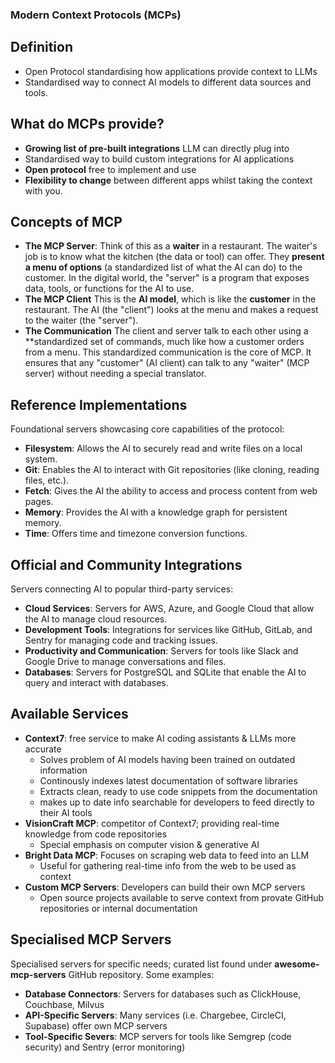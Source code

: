 ### Modern Context Protocols (MCPs)

## Definition 
- Open Protocol standardising how applications provide context to LLMs
- Standardised way to connect AI models to different data sources and tools. 

## What do MCPs provide?
- **Growing list of pre-built integrations** LLM can directly plug into 
- Standardised way to build custom integrations for AI applications
- **Open protocol** free to implement and use 
- **Flexibility to change** between different apps whilst taking the context with you. 

## Concepts of MCP
- **The MCP Server**: Think of this as a **waiter** in a restaurant. The waiter's job is to know what the kitchen (the data or tool) can offer. They **present a menu of options** (a standardized list of what the AI can do) to the customer. In the digital world, the "server" is a program that exposes data, tools, or functions for the AI to use.
- **The MCP Client** This is the **AI model**, which is like the **customer** in the restaurant. The AI (the "client") looks at the menu and makes a request to the waiter (the "server").
- **The Communication** The client and server talk to each other using a **standardized set of commands, much like how a customer orders from a menu. This standardized communication is the core of MCP. It ensures that any "customer" (AI client) can talk to any "waiter" (MCP server) without needing a special translator.

## Reference Implementations 
Foundational servers showcasing core capabilities of the protocol:
- **Filesystem**: Allows the AI to securely read and write files on a local system.
- **Git**: Enables the AI to interact with Git repositories (like cloning, reading files, etc.).
- **Fetch**: Gives the AI the ability to access and process content from web pages.
- **Memory**: Provides the AI with a knowledge graph for persistent memory.
- **Time**: Offers time and timezone conversion functions.

## Official and Community Integrations 
Servers connecting AI to popular third-party services:
- **Cloud Services**: Servers for AWS, Azure, and Google Cloud that allow the AI to manage cloud resources.
- **Development Tools**: Integrations for services like GitHub, GitLab, and Sentry for managing code and tracking issues.
- **Productivity and Communication**: Servers for tools like Slack and Google Drive to manage conversations and files.
- **Databases**: Servers for PostgreSQL and SQLite that enable the AI to query and interact with databases.

## Available Services 
- **Context7**: free service to make AI coding assistants & LLMs more accurate 
    - Solves problem of AI models having been trained on outdated information 
    - Continously indexes latest documentation of software libraries 
    - Extracts clean, ready to use code snippets from the documentation 
    - makes up to date info searchable for developers to feed directly to their AI tools 
- **VisionCraft MCP**: competitor of Context7; providing real-time knowledge from code repositories 
    - Special emphasis on computer vision & generative AI
- **Bright Data MCP**: Focuses on scraping web data to feed into an LLM 
    - Useful for gathering real-time info from the web to be used as context
- **Custom MCP Servers**: Developers can build their own MCP servers
    - Open source projects available to serve context from provate GitHub repositories or internal documentation 

## Specialised MCP Servers 
Specialised servers for specific needs; curated list found under **awesome-mcp-servers** GitHub repository. Some examples:
- **Database Connectors**: Servers for databases such as ClickHouse, Couchbase, Milvus
- **API-Specific Servers**: Many services (i.e. Chargebee, CircleCI, Supabase) offer own MCP servers
- **Tool-Specific Severs**: MCP servers for tools like Semgrep (code security) and Sentry (error monitoring)